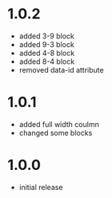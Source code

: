 # 1.0.2
- added 3-9 block
- added 9-3 block
- added 4-8 block
- added 8-4 block
- removed data-id attribute

# 1.0.1
- added full width coulmn
- changed some blocks

# 1.0.0
- initial release
